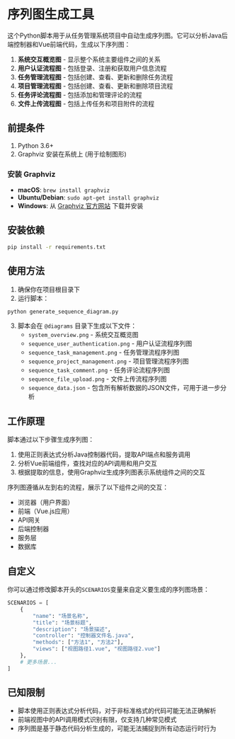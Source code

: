 # 序列图生成工具

这个Python脚本用于从任务管理系统项目中自动生成序列图。它可以分析Java后端控制器和Vue前端代码，生成以下序列图：

1. **系统交互概览图** - 显示整个系统主要组件之间的关系
2. **用户认证流程图** - 包括登录、注册和获取用户信息流程
3. **任务管理流程图** - 包括创建、查看、更新和删除任务流程
4. **项目管理流程图** - 包括创建、查看、更新和删除项目流程
5. **任务评论流程图** - 包括添加和管理评论的流程
6. **文件上传流程图** - 包括上传任务和项目附件的流程

## 前提条件

1. Python 3.6+
2. Graphviz 安装在系统上 (用于绘制图形)

### 安装 Graphviz

- **macOS**: `brew install graphviz`
- **Ubuntu/Debian**: `sudo apt-get install graphviz`
- **Windows**: 从 [Graphviz 官方网站](https://graphviz.org/download/) 下载并安装

## 安装依赖

```bash
pip install -r requirements.txt
```

## 使用方法

1. 确保你在项目根目录下
2. 运行脚本：

```bash
python generate_sequence_diagram.py
```

3. 脚本会在 `@diagrams` 目录下生成以下文件：
   - `system_overview.png` - 系统交互概览图
   - `sequence_user_authentication.png` - 用户认证流程序列图
   - `sequence_task_management.png` - 任务管理流程序列图
   - `sequence_project_management.png` - 项目管理流程序列图
   - `sequence_task_comment.png` - 任务评论流程序列图
   - `sequence_file_upload.png` - 文件上传流程序列图
   - `sequence_data.json` - 包含所有解析数据的JSON文件，可用于进一步分析

## 工作原理

脚本通过以下步骤生成序列图：

1. 使用正则表达式分析Java控制器代码，提取API端点和服务调用
2. 分析Vue前端组件，查找对应的API调用和用户交互
3. 根据提取的信息，使用Graphviz生成序列图表示系统组件之间的交互

序列图遵循从左到右的流程，展示了以下组件之间的交互：
- 浏览器（用户界面）
- 前端（Vue.js应用）
- API网关
- 后端控制器
- 服务层
- 数据库

## 自定义

你可以通过修改脚本开头的`SCENARIOS`变量来自定义要生成的序列图场景：

```python
SCENARIOS = [
    {
        "name": "场景名称",
        "title": "场景标题",
        "description": "场景描述",
        "controller": "控制器文件名.java",
        "methods": ["方法1", "方法2"],
        "views": ["视图路径1.vue", "视图路径2.vue"]
    },
    # 更多场景...
]
```

## 已知限制

- 脚本使用正则表达式分析代码，对于非标准格式的代码可能无法正确解析
- 前端视图中的API调用模式识别有限，仅支持几种常见模式
- 序列图是基于静态代码分析生成的，可能无法捕捉到所有动态运行时行为 